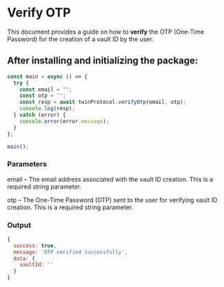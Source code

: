 # Verify OTP 

This document provides a guide on how to **verify** the OTP (One-Time Password) for the creation of a vault ID by the user.

## After installing and initializing the package:

```javascript
const main = async () => {
  try {
    const email = "";
    const otp = "";
    const resp = await twinProtocol.verifyOtp(email, otp);
    console.log(resp);
  } catch (error) {
    console.error(error.message);
  }
};

main();
```

### Parameters
email – The email address associated with the vault ID creation. This is a required string parameter.

otp – The One-Time Password (OTP) sent to the user for verifying vault ID creation. This is a required string parameter.


### Output
```javascript
{
  success: true,
  message: 'OTP verified successfully',
  data: {
    vaultId: ''
  }
}
```

